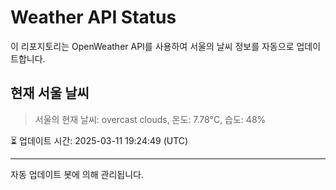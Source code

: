 
# Weather API Status

이 리포지토리는 OpenWeather API를 사용하여 서울의 날씨 정보를 자동으로 업데이트합니다.

## 현재 서울 날씨
> 서울의 현재 날씨: overcast clouds, 온도: 7.78°C, 습도: 48%

⏳ 업데이트 시간: 2025-03-11 19:24:49 (UTC)

---
자동 업데이트 봇에 의해 관리됩니다.
